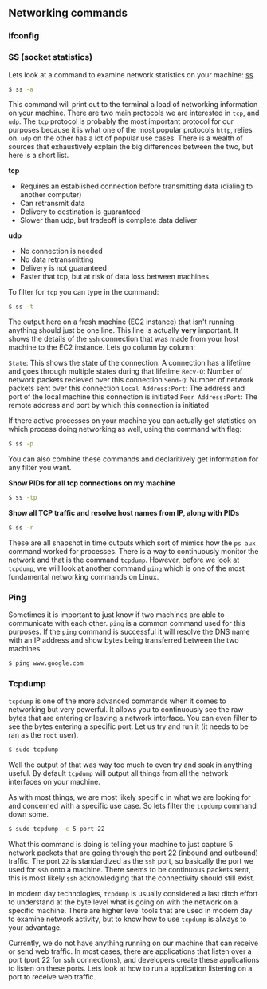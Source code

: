 ## Networking commands

### ifconfig

### SS (socket statistics)

Lets look at a command to examine network statistics on your machine: [ss](https://www.tecmint.com/ss-command-examples-in-linux/).

```bash
$ ss -a
```

This command will print out to the terminal a load of networking information on your machine. There are two main protocols we are interested in `tcp`, and `udp`. The `tcp` protocol is probably the most important protocol for our purposes because it is what one of the most popular protocols `http`, relies on. `udp` on the other has a lot of popular use cases. There is a wealth of sources that exhaustively explain the big differences between the two, but here is a short list.

**tcp**
- Requires an established connection before transmitting data (dialing to another computer)
- Can retransmit data
- Delivery to destination is guaranteed
- Slower than udp, but tradeoff is complete data deliver

**udp**
- No connection is needed
- No data retransmitting
- Delivery is not guaranteed
- Faster that tcp, but at risk of data loss between machines

To filter for `tcp` you can type in the command:

```bash
$ ss -t
```

The output here on a fresh machine (EC2 instance) that isn't running anything should just be one line. This line is actually **very** important. It shows the details of the `ssh` connection that was made from your host machine to the EC2 instance. Lets go column by column:

`State`: This shows the state of the connection. A connection has a lifetime and goes through multiple states during that lifetime
`Recv-Q`: Number of network packets recieved over this connection
`Send-Q`: Number of network packets sent over this connection
`Local Address:Port`: The address and port of the local machine this connection is initiated
`Peer Address:Port`: The remote address and port by which this connection is initiated

If there active processes on your machine you can actually get statistics on which process doing networking as well, using the command with flag:

```bash
$ ss -p
```

You can also combine these commands and declaritively get information for any filter you want.

**Show PIDs for all tcp connections on my machine**
```bash
$ ss -tp
```

**Show all TCP traffic and resolve host names from IP, along with PIDs**
```bash
$ ss -r
```

These are all snapshot in time outputs which sort of mimics how the `ps aux` command worked for processes. There is a way to continuously monitor the network and that is the command `tcpdump`. However, before we look at `tcpdump`, we will look at another command `ping` which is one of the most fundamental networking commands on Linux.

### Ping

Sometimes it is important to just know if two machines are able to communicate with each other. `ping` is a common command used for this purposes. If the `ping` command is successful it will resolve the DNS name with an IP address and show bytes being transferred between the two machines.

```bash
$ ping www.google.com
```

### Tcpdump

`tcpdump` is one of the more advanced commands when it comes to networking but very powerful. It allows you to continuously see the raw bytes that are entering or leaving a network interface. You can even filter to see the bytes entering a specific port. Let us try and run it (it needs to be ran as the `root` user).

```bash
$ sudo tcpdump
```

Well the output of that was way too much to even try and soak in anything useful. By default `tcpdump` will output all things from all the network interfaces on your machine.

As with most things, we are most likely specific in what we are looking for and concerned with a specific use case. So lets filter the `tcpdump` command down some.

```bash
$ sudo tcpdump -c 5 port 22
```

What this command is doing is telling your machine to just capture 5 network packets that are going through the port 22 (inbound and outbound) traffic. The port `22` is standardized as the `ssh` port, so basically the port we used for `ssh` onto a machine. There seems to be continuous packets sent, this is most likely `ssh` acknowledging that the connectivity should still exist.

In modern day technologies, `tcpdump` is usually considered a last ditch effort to understand at the byte level what is going on with the network on a specific machine. There are higher level tools that are used in modern day to examine network activity, but to know how to use `tcpdump` is always to your advantage.

Currently, we do not have anything running on our machine that can receive or send web traffic. In most cases, there are applications that listen over a port (port 22 for ssh connections), and developers create these applications to listen on these ports. Lets look at how to run a application listening on a port to receive web traffic.